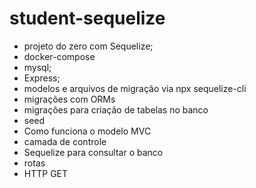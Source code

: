# student-sequelize

- projeto do zero com Sequelize;
- docker-compose
- mysql;
- Express;
- modelos e arquivos de migração via npx sequelize-cli
- migrações com ORMs
- migrações para criação de tabelas no banco
- seed
- Como funciona o modelo MVC
- camada de controle
- Sequelize para consultar o banco
- rotas
- HTTP GET
